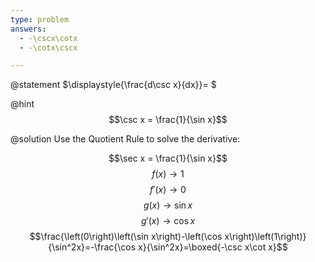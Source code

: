 ```yaml
---
type: problem
answers:
  - -\cscx\cotx
  - -\cotx\cscx

---
```


@statement
$\displaystyle{\frac{d\csc x}{dx}}= $

@hint
$$\csc x = \frac{1}{\sin x}$$

@solution
Use the Quotient Rule to solve the derivative:

$$\sec x = \frac{1}{\sin x}$$
$$f(x) \rightarrow 1$$ $$f'(x) \rightarrow 0$$
$$g(x) \rightarrow \sin x$$ $$g'(x) \rightarrow \cos x$$
$$\frac{\left(0\right)\left(\sin x\right)-\left(\cos x\right)\left(1\right)}{\sin^2x}=-\frac{\cos x}{\sin^2x}=\boxed{-\csc x\cot x}$$
